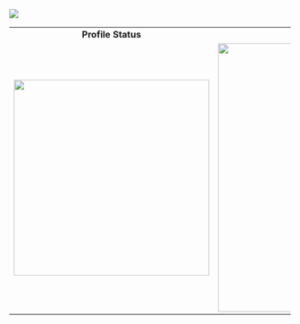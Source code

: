 
  <img src="https://readme-typing-svg.herokuapp.com?font=Times+New+Roman&size=30&duration=4000&color=00F0FF&center=false&vCenter=true&width=600&lines=Hi+👋,+I'm+Md.+Tanvir+Hasib.;">



<table>
  <tr>
    <td align="center"><b> Profile Status</b></td>
    <td align="center"><b> GitHub Profile Summary</b></td>
    <td align="center"><b> Language Contribution</b></td>
  </tr>
  <tr>
    <td><img src="https://github-readme-stats.vercel.app/api?username=Bookishstore&show_icons=true&theme=tokyonight" width="350"/></td>
    <td><img src="https://github-profile-summary-cards.vercel.app/api/cards/profile-details?username=Bookishstore&theme=tokyonight" width="480"/></td>
    <td><img src="https://github-readme-stats.vercel.app/api/top-langs/?username=Bookishstore&layout=compact&theme=tokyonight" width="350"/></td>
  </tr>
</table>


